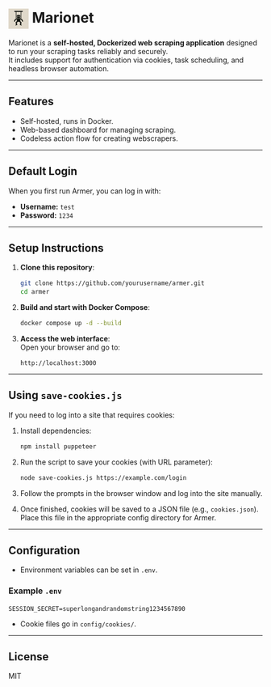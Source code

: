 # <img src="./logo.png" alt="Marionet Logo" width="40" style="vertical-align: middle;"/> Marionet

Marionet is a **self-hosted, Dockerized web scraping application** designed to run your scraping tasks reliably and securely.  
It includes support for authentication via cookies, task scheduling, and headless browser automation.

---

## Features
- Self-hosted, runs in Docker.
- Web-based dashboard for managing scraping.
- Codeless action flow for creating webscrapers.

---

## Default Login

When you first run Armer, you can log in with:

- **Username:** `test`
- **Password:** `1234`

---

## Setup Instructions

1. **Clone this repository**:
   ```bash
   git clone https://github.com/yourusername/armer.git
   cd armer
   ```

2. **Build and start with Docker Compose**:
   ```bash
   docker compose up -d --build
   ```

3. **Access the web interface**:  
   Open your browser and go to:
   ```
   http://localhost:3000
   ```

---

## Using `save-cookies.js`

If you need to log into a site that requires cookies:

1. Install dependencies:
   ```bash
   npm install puppeteer
   ```

2. Run the script to save your cookies (with URL parameter):
   ```bash
   node save-cookies.js https://example.com/login
   ```

3. Follow the prompts in the browser window and log into the site manually.

4. Once finished, cookies will be saved to a JSON file (e.g., `cookies.json`).  
   Place this file in the appropriate config directory for Armer.

---

## Configuration

- Environment variables can be set in `.env`.

### Example `.env`
```env
SESSION_SECRET=superlongandrandomstring1234567890
```

- Cookie files go in `config/cookies/`.

---

## License
MIT
